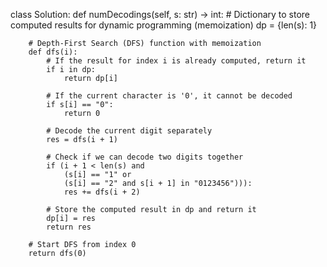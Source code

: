 class Solution:
    def numDecodings(self, s: str) -> int:
        # Dictionary to store computed results for dynamic programming (memoization)
        dp = {len(s): 1}

        # Depth-First Search (DFS) function with memoization
        def dfs(i):
            # If the result for index i is already computed, return it
            if i in dp:
                return dp[i]
            
            # If the current character is '0', it cannot be decoded
            if s[i] == "0":
                return 0
            
            # Decode the current digit separately
            res = dfs(i + 1)

            # Check if we can decode two digits together
            if (i + 1 < len(s) and 
                (s[i] == "1" or 
                (s[i] == "2" and s[i + 1] in "0123456"))):  
                res += dfs(i + 2)

            # Store the computed result in dp and return it
            dp[i] = res
            return res

        # Start DFS from index 0
        return dfs(0)
